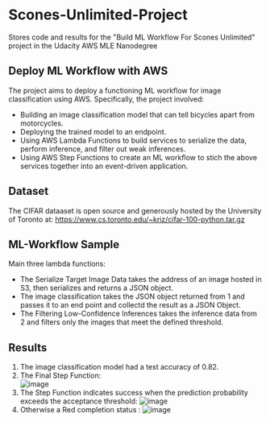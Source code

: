 # Scones-Unlimited-Project
Stores code and results for the "Build ML Workflow For Scones Unlimited" project in the Udacity AWS MLE Nanodegree

## Deploy ML Workflow with AWS
The project aims to deploy a functioning ML workflow for image classification using AWS.
Specifically, the project involved:
* Building an image classification model that can tell bicycles apart from motorcycles.
* Deploying the trained model to an endpoint.
* Using AWS Lambda Functions to build services to serialize the data, perform inference, and filter out weak inferences.
* Using AWS Step Functions to create an ML workflow to stich the above services together into an event-driven application.

## Dataset
The CIFAR dataaset is open source and generously hosted by the University of Toronto at: https://www.cs.toronto.edu/~kriz/cifar-100-python.tar.gz

## ML-Workflow Sample

Main three lambda functions:

* The Serialize Target Image Data takes the address of an image hosted in S3, then serializes and returns a JSON object.
* The image classification takes the JSON object returned from 1 and passes it to an end point and collectd the result as a JSON Object.
* The Filtering Low-Confidence Inferences takes the inference data from 2 and filters only the images that meet the defined threshold.

## Results
1. The image classification model had a test accuracy of 0.82.
2. The Final Step Function: <br>
![image](https://user-images.githubusercontent.com/40635600/193429285-0a3ce3f4-0812-4c43-a59c-889a1667dab9.png)
3. The Step Function indicates success when the prediction probability exceeds the acceptance threshold:
![image](https://user-images.githubusercontent.com/40635600/193429163-63458e67-34bf-4eaa-ad25-c86864969478.png)
4. Otherwise a Red completion status :
![image](https://user-images.githubusercontent.com/40635600/193429145-11cfdeab-f58c-4656-b711-1d485da5697b.png)

